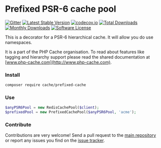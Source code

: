 # Prefixed PSR-6 cache pool 
[![Gitter](https://badges.gitter.im/php-cache/cache.svg)](https://gitter.im/php-cache/cache?utm_source=badge&utm_medium=badge&utm_campaign=pr-badge)
[![Latest Stable Version](https://poser.pugx.org/cache/prefixed-cache/v/stable)](https://packagist.org/packages/cache/prefixed-cache)
[![codecov.io](https://codecov.io/github/php-cache/prefixed-cache/coverage.svg?branch=master)](https://codecov.io/github/php-cache/prefixed-cache?branch=master)
[![Total Downloads](https://poser.pugx.org/cache/prefixed-cache/downloads)](https://packagist.org/packages/cache/prefixed-cache)
[![Monthly Downloads](https://poser.pugx.org/cache/prefixed-cache/d/monthly.png)](https://packagist.org/packages/cache/prefixed-cache)
[![Software License](https://img.shields.io/badge/license-MIT-brightgreen.svg?style=flat-square)](LICENSE)

This is a decorator for a PSR-6 hierarchical cache. It will allow you do use namespaces.

It is a part of the PHP Cache organisation. To read about features like tagging and hierarchy support please read 
the shared documentation at [www.php-cache.com](http://www.php-cache.com). 

### Install

```bash
composer require cache/prefixed-cache
```
 
### Use

```php
$anyPSR6Pool = new RedisCachePool($client);
$prefixedPool = new PrefixedCachePool($anyPSR6Pool, 'acme');
```

### Contribute

Contributions are very welcome! Send a pull request to the [main repository](https://github.com/php-cache/cache) or 
report any issues you find on the [issue tracker](http://issues.php-cache.com).

